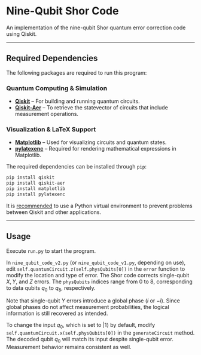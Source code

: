 # **Nine-Qubit Shor Code**  
An implementation of the nine-qubit Shor quantum error correction code using Qiskit.

---

## **Required Dependencies**  

The following packages are required to run this program:  
### **Quantum Computing & Simulation**  
- **[Qiskit](https://github.com/Qiskit/qiskit)** – For building and running quantum circuits.  
- **[Qiskit-Aer](https://github.com/Qiskit/qiskit-aer)** – To retrieve the statevector of circuits that include measurement operations.
### **Visualization & LaTeX Support**  
- **[Matplotlib](https://github.com/matplotlib/matplotlib)** – Used for visualizing circuits and quantum states.  
- **[pylatexenc](https://github.com/phfaist/pylatexenc)** – Required for rendering mathematical expressions in Matplotlib.  

The required dependencies can be installed through `pip`:  

```bash
pip install qiskit 
pip install qiskit-aer 
pip install matplotlib 
pip install pylatexenc
```

It is [recommended](https://docs.quantum.ibm.com/guides/install-qiskit) to use a Python virtual environment to prevent problems between Qiskit and other applications.

---

## Usage
Execute `run.py` to start the program.

In `nine_qubit_code_v2.py` (or `nine_qubit_code_v1.py`, depending on use),
edit `self.quantumCircuit.z(self.physQubits[0])` in the `error` function
to modify the location and type of error. The Shor code corrects single-qubit
$X, Y$, and $Z$ errors. The `physQubits` indices range from 0 to 8, corresponding
to data qubits $q_0$ to $q_8$, respectively.

Note that single-qubit $Y$ errors introduce a global phase ($i$ or $-i$). Since global
phases do not affect measurement probabilities, the logical information is
still recovered as intended.

To change the input $q_0$, which is set to $|1\rangle$ by default, modify
`self.quantumCircuit.x(self.physQubits[0])` in the `generateCircuit` method. The decoded
qubit $q_0$ will match its input despite single-qubit error. Measurement behavior 
remains consistent as well.
